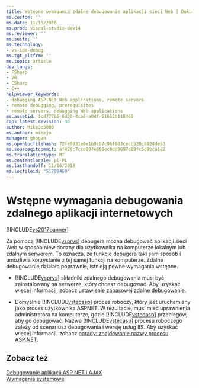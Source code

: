 ```yaml
---
title: Wstępne wymagania zdalne debugowanie aplikacji sieci Web | Dokumentacja firmy Microsoft
ms.custom: ''
ms.date: 11/15/2016
ms.prod: visual-studio-dev14
ms.reviewer: ''
ms.suite: ''
ms.technology:
- vs-ide-debug
ms.tgt_pltfrm: ''
ms.topic: article
dev_langs:
- FSharp
- VB
- CSharp
- C++
helpviewer_keywords:
- debugging ASP.NET Web applications, remote servers
- remote debugging, prerequisites
- remote servers, debugging Web applications
ms.assetid: 1cd777b5-6d20-4ca6-a0df-51653b118469
caps.latest.revision: 30
author: MikeJo5000
ms.author: mikejo
manager: ghogen
ms.openlocfilehash: 72fef031e0e1b9c07c96f683cecb520c8924de53
ms.sourcegitcommit: af428c7ccd007e668ec0dd8697c88fc5d8bca1e2
ms.translationtype: MT
ms.contentlocale: pl-PL
ms.lasthandoff: 11/16/2018
ms.locfileid: "51799460"
---
```

# <a name="prerequistes-for-remote-debugging-web-applications"></a>Wstępne wymagania debugowania zdalnego aplikacji internetowych
[!INCLUDE[vs2017banner](../includes/vs2017banner.md)]

Za pomocą [!INCLUDE[vsprvs](../includes/vsprvs-md.md)] debugera można debugować aplikacji sieci Web w sposób niewidoczny dla użytkownika na komputerze lokalnym lub zdalnym serwerem. To oznacza, że funkcje debugera taki sam sposób i umożliwia korzystanie z tej samej funkcji na komputerze. Zdalne debugowanie działało poprawnie, istnieją pewne wymagania wstępne.  
  
-   [!INCLUDE[vsprvs](../includes/vsprvs-md.md)] składniki zdalnego debugowania musi być zainstalowany na serwerze, który chcesz debugować. Aby uzyskać więcej informacji, zobacz [ustawienie zapasowej zdalne debugowanie](http://msdn.microsoft.com/library/90f45630-0d26-4698-8c1f-63f85a12db9c).  
  
-   Domyślnie [!INCLUDE[vstecasp](../includes/vstecasp-md.md)] proces roboczy, który jest uruchamiany jako proces użytkownika ASPNET. W rezultacie, musi mieć uprawnienia administratora na komputerze, gdzie [!INCLUDE[vstecasp](../includes/vstecasp-md.md)] przebiegów, aby go debugować. Nazwa [!INCLUDE[vstecasp](../includes/vstecasp-md.md)] procesu roboczego zależy od scenariusz debugowania i wersję usług IIS. Aby uzyskać więcej informacji, zobacz [porady: znajdowanie nazwy procesu ASP.NET](../debugger/how-to-find-the-name-of-the-aspnet-process.md).  
  
## <a name="see-also"></a>Zobacz też  
 [Debugowanie aplikacji ASP.NET i AJAX](../debugger/debugging-aspnet-and-ajax-applications.md)   
 [Wymagania systemowe](../debugger/aspnet-debugging-system-requirements.md)



